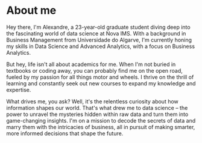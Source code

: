 

# About me
Hey there, I'm Alexandre, a 23-year-old graduate student diving deep into the fascinating world of data science at Nova IMS. With a background in Business Management from Universidade do Algarve, I'm currently honing my skills in Data Science and Advanced Analytics, with a focus on Business Analytics.

But hey, life isn't all about academics for me. When I'm not buried in textbooks or coding away, you can probably find me on the open road, fueled by my passion for all things motor and wheels. I thrive on the thrill of learning and constantly seek out new courses to expand my knowledge and expertise.

What drives me, you ask? Well, it's the relentless curiosity about how information shapes our world. That's what drew me to data science – the power to unravel the mysteries hidden within raw data and turn them into game-changing insights. I'm on a mission to decode the secrets of data and marry them with the intricacies of business, all in pursuit of making smarter, more informed decisions that shape the future.
